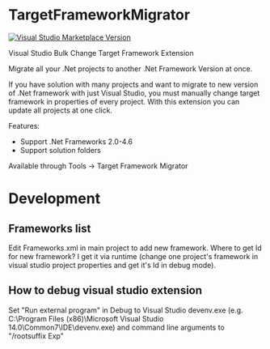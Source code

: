 TargetFrameworkMigrator
=======================

[![Visual Studio Marketplace Version](https://vsmarketplacebadge.apphb.com/version/PavelSamokha.TargetFrameworkMigrator.svg)](https://marketplace.visualstudio.com/items?itemName=PavelSamokha.TargetFrameworkMigrator)

Visual Studio Bulk Change Target Framework Extension

Migrate all your .Net projects to another .Net Framework Version at once.

If you have solution with many projects and want to migrate to new version of .Net framework with just Visual Studio, you must manually change  target framework in properties of every project. With this extension you can update all projects at one click.

Features:

* Support .Net Frameworks 2.0-4.6
* Support solution folders 

Available through Tools -> Target Framework Migrator


Development
===================

Frameworks list
-------------------

Edit Frameworks.xml in main project to add new framework.
Where to get Id for new framework? I get it via runtime (change one project's framework in visual studio project properties and get it's Id in debug mode).

How to debug visual studio extension
------------------------------------

Set "Run external program" in Debug to Visual Studio devenv.exe (e.g. C:\Program Files (x86)\Microsoft Visual Studio 14.0\Common7\IDE\devenv.exe) and command line arguments to "/rootsuffix Exp"
